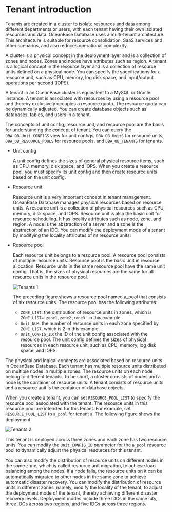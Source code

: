 # Tenant introduction

Tenants are created in a cluster to isolate resources and data among different departments or users, with each tenant having their own isolated resources and data. OceanBase Database uses a multi-tenant architecture. This architecture is suitable for resource consolidation, SaaS services and other scenarios, and also reduces operational complexity.

A cluster is a physical concept in the deployment layer and is a collection of zones and nodes. Zones and nodes have attributes such as region. A tenant is a logical concept in the resource layer and is a collection of resource units defined on a physical node. You can specify the specifications for a resource unit, such as CPU, memory, log disk space, and input/output operations per second (IOPS).

A tenant in an OceanBase cluster is equivalent to a MySQL or Oracle instance. A tenant is associated with resources by using a resource pool and thereby exclusively occupies a resource quota. The resource quota can be dynamically adjusted. You can create database objects such as databases, tables, and users in a tenant.

The concepts of unit config, resource unit, and resource pool are the basis for understanding the concept of tenant. You can query the `DBA_OB_Unit_CONFIGS` view for unit configs, `DBA_OB_UnitS` for resource units, `DBA_OB_RESOURCE_POOLS` for resource pools, and `DBA_OB_TENANTS` for tenants.

* Unit config

   A unit config defines the sizes of general physical resource items, such as CPU, memory, disk space, and IOPS. When you create a resource pool, you must specify its unit config and then create resource units based on the unit config.

* Resource unit

   Resource unit is a very important concept in tenant management. OceanBase Database manages physical resources based on resource units. A resource unit is a collection of physical resources such as CPU, memory, disk space, and IOPS. Resource unit is also the basic unit for resource scheduling. It has locality attributes such as node, zone, and region. A node is the abstraction of a server and a zone is the abstraction of an IDC. You can modify the deployment mode of a tenant by modifying the locality attributes of its resource units.

* Resource pool

   Each resource unit belongs to a resource pool. A resource pool consists of multiple resource units. Resource pool is the basic unit in resource allocation. Resource units in the same resource pool have the same unit config. That is, the sizes of physical resources are the same for all resource units in the resource pool.

   ![Tenants 1](https://obbusiness-private.oss-cn-shanghai.aliyuncs.com/doc/img/observer-enterprise/V4.1.0/EN_US/6.manage/2.tenant-management/%E7%A7%9F%E6%88%B7%E4%BB%8B%E7%BB%8D1-en.png)

   The preceding figure shows a resource pool named a_pool that consists of six resource units. The resource pool has the following attributes:

   * `ZONE_LIST`: the distribution of resource units in zones, which is `ZONE_LIST='zone1,zone2,zone3'` in this example.
   * `Unit_NUM`: the number of resource units in each zone specified by `ZONE_LIST`, which is 2 in this example.
   * `Unit_CONFIG_ID`: the ID of the unit config associated with the resource pool. The unit config defines the sizes of physical resources in each resource unit, such as CPU, memory, log disk space, and IOPS.

The physical and logical concepts are associated based on resource units in OceanBase Database. Each tenant has multiple resource units distributed on multiple nodes in multiple zones. The resource units on each node belong to different tenants. To be short, a cluster consists of nodes and a node is the container of resource units. A tenant consists of resource units and a resource unit is the container of database objects.

When you create a tenant, you can set `RESOURCE_POOL_LIST` to specify the resource pool associated with the tenant. The resource units in this resource pool are intended for this tenant. For example, set `RESOURCE_POOL_LIST` to `a_pool` for tenant `a`. The following figure shows the deployment.

![Tenants 2](https://obbusiness-private.oss-cn-shanghai.aliyuncs.com/doc/img/observer-enterprise/V4.1.0/EN_US/6.manage/2.tenant-management/%E7%A7%9F%E6%88%B7%E4%BB%8B%E7%BB%8D2-en.png)

This tenant is deployed across three zones and each zone has two resource units. You can modify the `Unit_CONFIG_ID` parameter for the `a_pool` resource pool to dynamically adjust the physical resources for this tenant.

You can also modify the distribution of resource units on different nodes in the same zone, which is called resource unit migration, to achieve load balancing among the nodes. If a node fails, the resource units on it can be automatically migrated to other nodes in the same zone to achieve automcatic disaster recovery. You can modify the distribution of resource units in different zones, namely, modify the locality of the tenant, to adjust the deployment mode of the tenant, thereby achieving different disaster recovery levels. Deployment modes include three IDCs in the same city, three IDCs across two regions, and five IDCs across three regions.